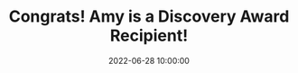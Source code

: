 ---
title: Congrats! Amy is a Discovery Award Recipient!
date: 2022-06-28 10:00:00
has_gallery: false
description: Amy was a 2022 Discovery Award Recipient from the Banting Research Foundation awarded to promising early-career researchers.
featured_image: /images/galleries/amy-discovery-award/Discovery_Award_crop.png
---